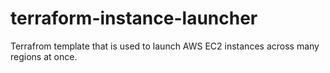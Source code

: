 # terraform-instance-launcher
Terrafrom template that is used to launch AWS EC2 instances across many regions at once.
